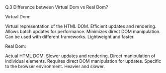 Q.3 Difference between Virtual Dom vs Real Dom?

Virtual Dom:

Virtual representation of the HTML DOM.
Efficient updates and rendering.
Allows batch updates for performance.
Minimizes direct DOM manipulation.
Can be used with different frameworks.
Lightweight and faster.

Real Dom:

Actual HTML DOM.
Slower updates and rendering.
Direct manipulation of individual elements.
Requires direct DOM manipulation for updates.
Specific to the browser environment.
Heavier and slower.